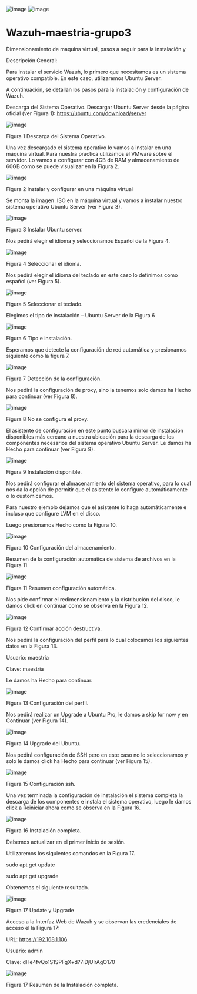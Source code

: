 ![image](https://github.com/lazuniga03/Wazuh-maestria-grupo3/assets/144503813/d6821994-56f2-414d-a999-02240ec6ed83)  ![image](https://github.com/lazuniga03/pfsense-maestria-grupo3/assets/144503813/f385eb05-fb30-461a-9a17-b5ae8c681686)


# Wazuh-maestria-grupo3
Dimensionamiento de maquina virtual, pasos a seguir para la instalación y 

Descripción General:

Para instalar el servicio Wazuh, lo primero que necesitamos es un sistema operativo compatible. En este caso, utilizaremos Ubuntu Server. 

A continuación, se detallan los pasos para la instalación y configuración de Wazuh.

Descarga del Sistema Operativo. Descargar Ubuntu Server desde la página oficial (ver Figura 1): https://ubuntu.com/download/server

![image](https://github.com/lazuniga03/Wazuh-maestria-grupo3/assets/144503813/850d740a-2102-43ac-b8e1-53ab5f2c1dd5)

Figura 1 Descarga del Sistema Operativo.
 
Una vez descargado el sistema operativo lo vamos a instalar en una máquina virtual.
Para nuestra practica utilizamos el VMware sobre el servidor.
Lo vamos a configurar con 4GB de RAM y almacenamiento de 60GB como se puede visualizar en la Figura 2.

![image](https://github.com/lazuniga03/Wazuh-maestria-grupo3/assets/144503813/a52eaa04-d6c3-46c6-ab0d-1fb674423fbb)

Figura 2 Instalar y configurar en una máquina virtual
 
Se monta la imagen .ISO en la máquina virtual y vamos a instalar nuestro sistema operativo Ubuntu Server (ver Figura 3).

![image](https://github.com/lazuniga03/Wazuh-maestria-grupo3/assets/144503813/c1392ae5-b8d1-4da3-8b81-e7482bc7473f)

Figura 3 Instalar Ubuntu server.
 
Nos pedirá elegir el idioma y seleccionamos Español de la Figura 4.

![image](https://github.com/lazuniga03/Wazuh-maestria-grupo3/assets/144503813/8d954d4f-4463-4b38-816a-b70fb8d69a9f)

Figura 4 Seleccionar el idioma.
 
Nos pedirá elegir el idioma del teclado en este caso lo definimos como español (ver Figura 5).

![image](https://github.com/lazuniga03/Wazuh-maestria-grupo3/assets/144503813/89b75d4f-f6d8-4b09-9706-1dccf09969d9)

Figura 5 Seleccionar el teclado.
 
Elegimos el tipo de instalación – Ubuntu Server de la Figura 6

![image](https://github.com/lazuniga03/Wazuh-maestria-grupo3/assets/144503813/42b72571-710e-4af4-a501-cfea5cee0f91)

Figura 6 Tipo e instalación.

 
Esperamos que detecte la configuración de red automática y presionamos siguiente como la figura 7.

![image](https://github.com/lazuniga03/Wazuh-maestria-grupo3/assets/144503813/6c050cd0-acf3-4aaa-88c0-21ca6b036e36)

Figura 7 Detección de la configuración.
 

Nos pedirá la configuración de proxy, sino la tenemos solo damos ha Hecho para continuar (ver Figura 8).

![image](https://github.com/lazuniga03/Wazuh-maestria-grupo3/assets/144503813/64e42b8e-3bf2-428f-8cd4-7b7a77679ceb)

Figura 8 No se configura el proxy.
 
El asistente de configuración en este punto buscara mirror de instalación disponibles más cercano a nuestra ubicación para la descarga de los componentes necesarios del sistema operativo Ubuntu Server. Le damos ha Hecho para continuar (ver Figura 9).

![image](https://github.com/lazuniga03/Wazuh-maestria-grupo3/assets/144503813/5a7de8b1-dd71-477e-900b-b627b1604dfc)

Figura 9 Instalación disponible.

 
Nos pedirá configurar el almacenamiento del sistema operativo, para lo cual nos da la opción de permitir que el asistente lo configure automáticamente o lo customicemos.

Para nuestro ejemplo dejamos que el asistente lo haga automáticamente e incluso que configure LVM en el disco.

Luego presionamos Hecho como la Figura 10.

![image](https://github.com/lazuniga03/Wazuh-maestria-grupo3/assets/144503813/fadef702-0247-4ba8-be3b-8e9284c2bd5d)

Figura 10 Configuración del almacenamiento.
 
Resumen de la configuración automática de sistema de archivos en la Figura 11.

![image](https://github.com/lazuniga03/Wazuh-maestria-grupo3/assets/144503813/92f8eea3-16ed-4b23-9131-a8d1a6c51544)

Figura 11 Resumen configuración automática.
 
Nos pide confirmar el redimensionamiento y la distribución del disco, le damos click en continuar como se observa en la Figura 12.

![image](https://github.com/lazuniga03/Wazuh-maestria-grupo3/assets/144503813/808d89ac-390c-4e1f-9048-70ef44e02f5a)

Figura 12 Confirmar acción destructiva.
 
Nos pedirá la configuración del perfil para lo cual colocamos los siguientes datos en la Figura 13.

Usuario: maestria

Clave: maestria

Le damos ha Hecho para continuar.

![image](https://github.com/lazuniga03/Wazuh-maestria-grupo3/assets/144503813/67f400cb-ea9b-427d-ab48-8bcedd6a002b)

Figura 13 Configuración del perfil.
 
Nos pedirá realizar un Upgrade a Ubuntu Pro, le damos a skip for now y en Continuar (ver Figura 14).

![image](https://github.com/lazuniga03/Wazuh-maestria-grupo3/assets/144503813/ae7319a9-bb7a-4237-a026-e9ecf37cf161)

Figura 14 Upgrade del Ubuntu.
 
Nos pedirá configuración de SSH pero en este caso no lo seleccionamos y solo le damos click ha Hecho para continuar (ver Figura 15).

![image](https://github.com/lazuniga03/Wazuh-maestria-grupo3/assets/144503813/2e7860ca-0ad8-4f99-be00-8ed61ee82b5c)

Figura 15 Configuración ssh.

Una vez terminada la configuración de instalación el sistema completa la descarga de los componentes e instala el sistema operativo, luego le damos click a Reiniciar ahora como se observa en la Figura 16.

![image](https://github.com/lazuniga03/Wazuh-maestria-grupo3/assets/144503813/950ea8d8-d94d-4f63-a745-f20a857aecac)

Figura 16 Instalación completa.
 
Debemos actualizar en el primer inicio de sesión.

Utilizaremos los siguientes comandos en la Figura 17.

sudo apt get update

sudo apt get upgrade

Obtenemos el siguiente resultado.

![image](https://github.com/lazuniga03/Wazuh-maestria-grupo3/assets/144503813/ad4e0744-a443-4580-93c0-bbe524fc4f6f)

Figura 17 Update y Upgrade
 
Acceso a la Interfaz Web de Wazuh y se observan las credenciales de acceso el la Figura 17:

URL: https://192.168.1.106

Usuario: admin

Clave: dHe4fvQo1S1SPFgX+d?7iDjUIrAgO170

![image](https://github.com/lazuniga03/Wazuh-maestria-grupo3/assets/144503813/e297de24-f04a-467c-8fc1-1792773b88f5)

Figura 17 Resumen de la Instalación completa.
